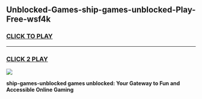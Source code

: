 
## Unblocked-Games-ship-games-unblocked-Play-Free-wsf4k
<h3>
<a href="https://premium76.site?title=ship-games-unblocked&ref=17A">CLICK TO PLAY</a></h3>
<hr>

<h3>
<a href="https://premium76.site?title=ship-games-unblocked&ref=17A">CLICK 2 PLAY</a>
  
</h3>

<a href="https://premium76.site?title=ship-games-unblocked&ref=17A"><img src="https://clearcache.store/games.png"></a>


**ship-games-unblocked games unblocked: Your Gateway to Fun and Accessible Online Gaming**
